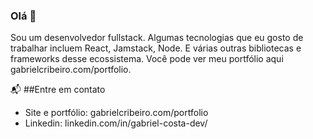 ### Olá 👋

Sou um desenvolvedor fullstack. Algumas tecnologias que eu gosto de trabalhar incluem React, Jamstack, Node. E várias outras bibliotecas e frameworks desse ecossistema. Você pode ver meu portfólio aqui gabrielcribeiro.com/portfolio.

📬 ##Entre em contato

- Site e portfólio: gabrielcribeiro.com/portfolio
- Linkedin: linkedin.com/in/gabriel-costa-dev/

<!--
**gabrieldemian/gabrieldemian** is a ✨ _special_ ✨ repository because its `README.md` (this file) appears on your GitHub profile.

Here are some ideas to get you started:

- 🔭 I’m currently working on ...
- 🌱 I’m currently learning ...
- 👯 I’m looking to collaborate on ...
- 🤔 I’m looking for help with ...
- 💬 Ask me about ...
- 📫 How to reach me: ...
- 😄 Pronouns: ...
- ⚡ Fun fact: ...
-->
